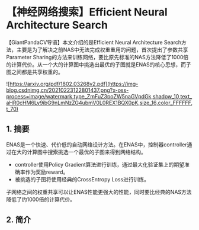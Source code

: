 # 【神经网络搜索】Efficient Neural Architecture Search

【GiantPandaCV导语】本文介绍的是Efficient Neural Architecture Search方法，主要是为了解决之前NAS中无法完成权重重用的问题，首次提出了参数共享Parameter Sharing的方法来训练网络，要比原先标准的NAS方法降低了1000倍的计算代价。从一个大的计算图中挑选出最优的子图就是ENAS的核心思想，而子图之间都是共享权重的。

![https://arxiv.org/pdf/1802.03268v2.pdf](https://img-blog.csdnimg.cn/20210223122801437.png?x-oss-process=image/watermark,type_ZmFuZ3poZW5naGVpdGk,shadow_10,text_aHR0cHM6Ly9ibG9nLmNzZG4ubmV0L0REX1BQX0pK,size_16,color_FFFFFF,t_70)

## 1. 摘要

ENAS是一个快速、代价低的自动网络设计方法。在ENAS中，控制器controller通过在大的计算图中搜索挑选一个最优的子图来得到网络结构。

- controller使用Policy Gradient算法进行训练，通过最大化验证集上的期望准确率作为奖励reward。
- 被挑选的子图将使用经典的CrossEntropy Loss进行训练。

子网络之间的权重共享可以让ENAS性能更强大的性能，同时要比经典的NAS方法降低了约1000倍的计算代价。

## 2. 简介



